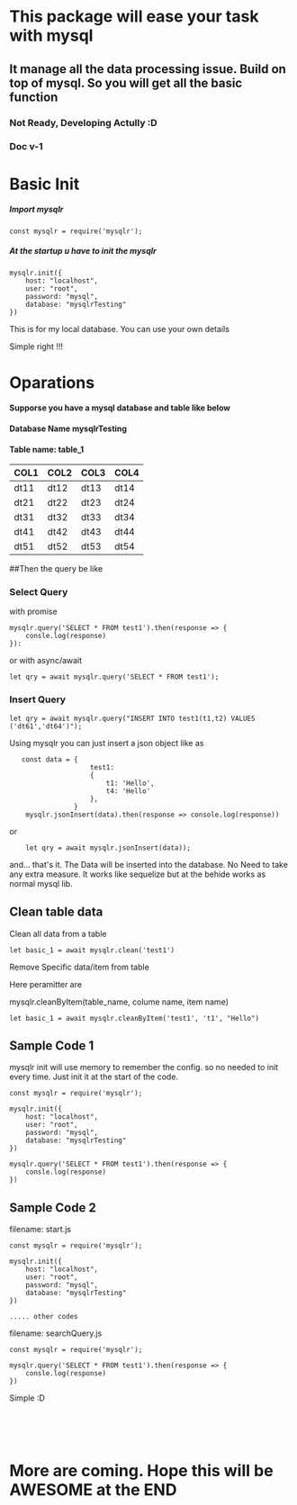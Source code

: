 # This package will ease your task with mysql

## It manage all the data processing issue. Build on top of mysql. So you will get all the basic function

### Not Ready, Developing Actully :D

### Doc v-1

# Basic Init

##### Import mysqlr

```
const mysqlr = require('mysqlr');
```

##### At the startup u have to init the mysqlr

```
mysqlr.init({
    host: "localhost",
    user: "root",
    password: "mysql",
    database: "mysqlrTesting"
})
```

This is for my local database. You can use your own details

Simple right !!!

# Oparations

#### Supporse you have a mysql database and table like below

#### Database Name mysqlrTesting

#### Table name: table_1

|COL1|COL2|COL3|COL4|
|----|----|----|----|
|dt11|dt12|dt13|dt14|
|dt21|dt22|dt23|dt24|
|dt31|dt32|dt33|dt34|
|dt41|dt42|dt43|dt44|
|dt51|dt52|dt53|dt54|


##Then the query be like

### Select Query 

with promise 

```
mysqlr.query('SELECT * FROM test1').then(response => {
    consle.log(response)
}):
```

or with async/await

```
let qry = await mysqlr.query('SELECT * FROM test1');
```

### Insert Query

```
let qry = await mysqlr.query("INSERT INTO test1(t1,t2) VALUES ('dt61','dt64')");
```

Using mysqlr you can just insert a json object like as

```
   const data = {
                    test1:
                    {
                        t1: 'Hello',
                        t4: 'Hello'
                    },
                }
    mysqlr.jsonInsert(data).then(response => console.log(response))
```
or

```
    let qry = await mysqlr.jsonInsert(data));
```

and... that's it. 
The Data will be inserted into the database. 
No Need to take any extra measure. 
It works like sequelize but at the behide works as normal mysql lib.

## Clean table data

Clean all data from a table

```
let basic_1 = await mysqlr.clean('test1')
```

Remove Specific data/item from table

Here peramitter are

mysqlr.cleanByItem(table_name, colume name, item name)

```
let basic_1 = await mysqlr.cleanByItem('test1', 't1', "Hello")
```

## Sample Code 1

mysqlr init will use memory to remember the config. so no needed to init every time. Just init it at the start of the code.

```
const mysqlr = require('mysqlr');

mysqlr.init({
    host: "localhost",
    user: "root",
    password: "mysql",
    database: "mysqlrTesting"
})

mysqlr.query('SELECT * FROM test1').then(response => {
    consle.log(response)
})
```

## Sample Code 2

filename: start.js
```
const mysqlr = require('mysqlr');

mysqlr.init({
    host: "localhost",
    user: "root",
    password: "mysql",
    database: "mysqlrTesting"
})

..... other codes
```

filename: searchQuery.js
```
const mysqlr = require('mysqlr');

mysqlr.query('SELECT * FROM test1').then(response => {
    consle.log(response)
})
```

Simple :D

<br/><br/><br/>

# More are coming. Hope this will be AWESOME at the END 
